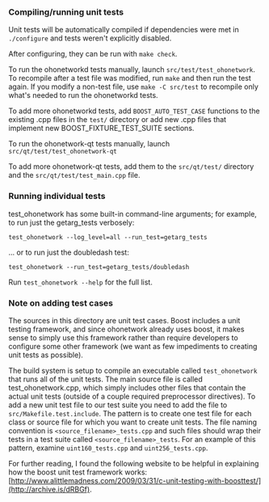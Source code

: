 ### Compiling/running unit tests

Unit tests will be automatically compiled if dependencies were met in `./configure`
and tests weren't explicitly disabled.

After configuring, they can be run with `make check`.

To run the ohonetworkd tests manually, launch `src/test/test_ohonetwork`. To recompile
after a test file was modified, run `make` and then run the test again. If you
modify a non-test file, use `make -C src/test` to recompile only what's needed
to run the ohonetworkd tests.

To add more ohonetworkd tests, add `BOOST_AUTO_TEST_CASE` functions to the existing
.cpp files in the `test/` directory or add new .cpp files that
implement new BOOST_FIXTURE_TEST_SUITE sections.

To run the ohonetwork-qt tests manually, launch `src/qt/test/test_ohonetwork-qt`

To add more ohonetwork-qt tests, add them to the `src/qt/test/` directory and
the `src/qt/test/test_main.cpp` file.

### Running individual tests

test_ohonetwork has some built-in command-line arguments; for
example, to run just the getarg_tests verbosely:

    test_ohonetwork --log_level=all --run_test=getarg_tests

... or to run just the doubledash test:

    test_ohonetwork --run_test=getarg_tests/doubledash

Run `test_ohonetwork --help` for the full list.

### Note on adding test cases

The sources in this directory are unit test cases.  Boost includes a
unit testing framework, and since ohonetwork already uses boost, it makes
sense to simply use this framework rather than require developers to
configure some other framework (we want as few impediments to creating
unit tests as possible).

The build system is setup to compile an executable called `test_ohonetwork`
that runs all of the unit tests.  The main source file is called
test_ohonetwork.cpp, which simply includes other files that contain the
actual unit tests (outside of a couple required preprocessor
directives). To add a new unit test file to our test suite you need
to add the file to `src/Makefile.test.include`. The pattern is to
create one test file for each class or source file for which you want
to create unit tests.  The file naming convention is
`<source_filename>_tests.cpp` and such files should wrap their tests
in a test suite called `<source_filename>_tests`.  For an example of
this pattern, examine `uint160_tests.cpp` and `uint256_tests.cpp`.

For further reading, I found the following website to be helpful in
explaining how the boost unit test framework works:
[http://www.alittlemadness.com/2009/03/31/c-unit-testing-with-boosttest/](http://archive.is/dRBGf).
